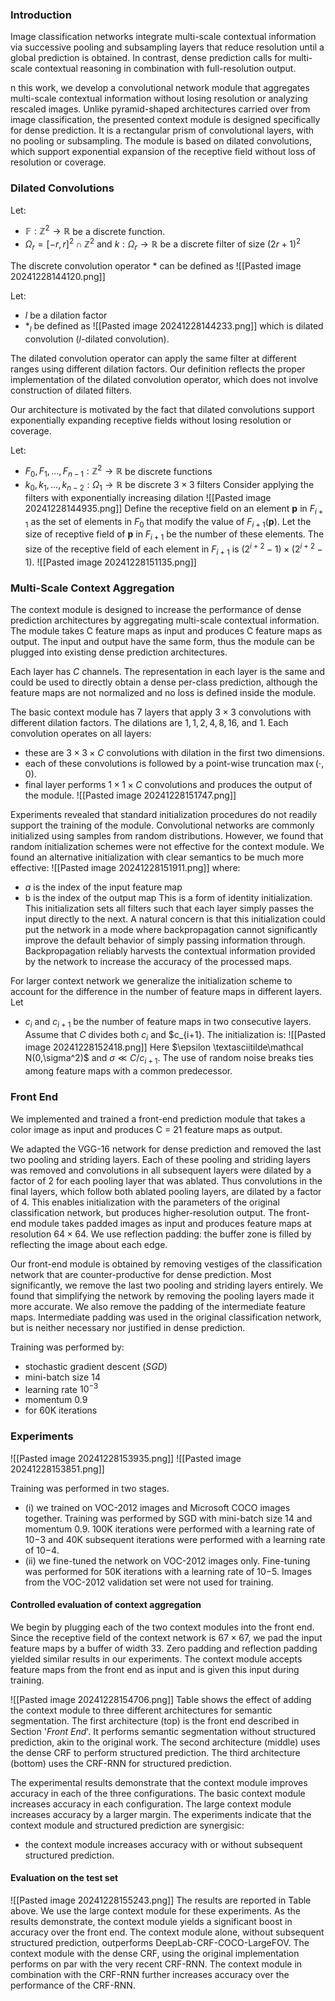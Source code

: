 ### Introduction
Image classification networks integrate multi-scale contextual information via successive pooling and subsampling layers that reduce resolution until a global prediction is obtained.
In contrast, dense prediction calls for multi-scale contextual reasoning in combination with full-resolution output. 

n this work, we develop a convolutional network module that aggregates multi-scale contextual information without losing resolution or analyzing rescaled images.
Unlike pyramid-shaped architectures carried over from image classification, the presented context module is designed specifically for dense prediction.
It is a rectangular prism of convolutional layers, with no pooling or subsampling.
The module is based on dilated convolutions, which support exponential expansion of the receptive field without loss of resolution or coverage.

### Dilated Convolutions
Let:
- $\mathbb F : \mathbb Z^2\to \mathbb R$ be a discrete function.
- $\Omega_r=[-r,r]^2\cap \mathbb Z^2$ and $k:\Omega_r\to\mathbb R$ be a discrete filter of size $(2r+1)^2$ 

The discrete convolution operator $*$ can be defined as 
![[Pasted image 20241228144120.png]]

Let:
- $l$ be a dilation factor 
- $*_l$ be defined as 
![[Pasted image 20241228144233.png]]
which is dilated convolution ($l$-dilated convolution).

The dilated convolution operator can apply the same filter at different ranges using different dilation factors.
Our definition reflects the proper implementation of the dilated convolution operator, which does not involve construction of dilated filters.

Our architecture is motivated by the fact that dilated convolutions support exponentially expanding receptive fields without losing resolution or coverage.

Let:
- $F_0, F_1,\dots,F_{n-1}:\mathbb Z^2\to\mathbb R$ be discrete functions
- $k_0,k_1,\dots,k_{n-2}: \Omega_1\to\mathbb R$ be discrete $3\times 3$ filters
Consider applying the filters with exponentially increasing dilation
![[Pasted image 20241228144935.png]]
Define the receptive field on an element $\boldsymbol p$ in $F_{i+1}$ as the set of elements in $F_0$ that modify the value of $F_{i+1}(\boldsymbol p)$. 
Let the size of receptive field of $\boldsymbol p$ in $F_{i+1}$ be the number of these elements.
The size of the receptive field of each element in $F_{i+1}$ is $(2^{i+2}-1)\times (2^{i+2}-1)$.
![[Pasted image 20241228151135.png]]

### Multi-Scale Context Aggregation
The context module is designed to increase the performance of dense prediction architectures by aggregating multi-scale contextual information.
The module takes C feature maps as input and produces C feature maps as output.
The input and output have the same form, thus the module can be plugged into existing dense prediction architectures.

Each layer has $C$ channels.
The representation in each layer is the same and could be used to directly obtain a dense per-class prediction, although the feature maps are not normalized and no loss is defined inside the module.

The basic context module has 7 layers that apply $3\times 3$ convolutions with different dilation factors.
The dilations are $1, 1, 2, 4, 8, 16,$ and $1$.
Each convolution operates on all layers: 
- these are $3\times 3\times C$ convolutions with dilation in the first two dimensions.
- each of these convolutions is followed by a point-wise truncation $\max(\cdot,0)$.
- final layer performs $1\times 1\times C$ convolutions and produces the output of the module.
![[Pasted image 20241228151747.png]]

Experiments revealed that standard initialization procedures do not readily support the training of the module.
Convolutional networks are commonly initialized using samples from random distributions.
However, we found that random initialization schemes were not effective for the context module.
We found an alternative initialization with clear semantics to be much more effective:
![[Pasted image 20241228151911.png]]
where:
- $a$ is the index of the input feature map 
- b is the index of the output map
This is a form of identity initialization.
This initialization sets all filters such that each layer simply passes the input directly to the next.
A natural concern is that this initialization could put the network in a mode where backpropagation cannot significantly improve the default behavior of simply passing information through.
Backpropagation reliably harvests the contextual information provided by the network to increase the accuracy of the processed maps.

For larger context network we generalize the initialization scheme to account for the difference in the number of feature maps in different layers.
Let
- $c_i$ and $c_{i+1}$ be the number of feature maps in two consecutive layers.
Assume that $C$ divides both $c_i$ and $c_{i+1}. The initialization is:
![[Pasted image 20241228152418.png]]
Here $\epsilon \textasciitilde\mathcal N(0,\sigma^2)$ and $\sigma \ll C/c_{i+1}$.
The use of random noise breaks ties among feature maps with a common predecessor.

### Front End
We implemented and trained a front-end prediction module that takes a color image as input and produces C = 21 feature maps as output.

We adapted the VGG-16 network for dense prediction and removed the last two pooling and striding layers.
Each of these pooling and striding layers was removed and convolutions in all subsequent layers were dilated by a factor of $2$ for each pooling layer that was ablated.
Thus convolutions in the final layers, which follow both ablated pooling layers, are dilated by a factor of $4$. 
This enables initialization with the parameters of the original classification network, but produces higher-resolution output.
The front-end module takes padded images as input and produces feature maps at resolution $64 \times 64$. 
We use reflection padding: the buffer zone is filled by reflecting the image about each edge.

Our front-end module is obtained by removing vestiges of the classification network that are counter-productive for dense prediction.
Most significantly, we remove the last two pooling and striding layers entirely.
We found that simplifying the network by removing the pooling layers made it more accurate.
We also remove the padding of the intermediate feature maps.
Intermediate padding was used in the original classification network, but is neither necessary nor justified in dense prediction.

Training was performed by:
- stochastic gradient descent ($SGD$)
- mini-batch size $14$
- learning rate $10^{−3}$
- momentum $0.9$
- for 60K iterations

### Experiments
![[Pasted image 20241228153935.png]]
![[Pasted image 20241228153851.png]]

Training was performed in two stages.
- (i) we trained on VOC-2012 images and Microsoft COCO images together. Training was performed by SGD with mini-batch size 14 and momentum 0.9. 100K iterations were performed with a learning rate of 10−3 and 40K subsequent iterations were performed with a learning rate of 10−4.
- (ii) we fine-tuned the network on VOC-2012 images only. Fine-tuning was performed for 50K iterations with a learning rate of 10−5. Images from the VOC-2012 validation set were not used for training.

#### Controlled evaluation of context aggregation
We begin by plugging each of the two context modules into the front end.
Since the receptive field of the context network is $67\times 67$, we pad the input feature maps by a buffer of width $33$.
Zero padding and reflection padding yielded similar results in our experiments. 
The context module accepts feature maps from the front end as input and is given this input during training.

![[Pasted image 20241228154706.png]]
Table shows the effect of adding the context module to three different architectures for semantic segmentation.
The first architecture (top) is the front end described in Section '*Front End*'.
It performs semantic segmentation without structured prediction, akin to the original work. 
The second architecture (middle) uses the dense CRF to perform structured prediction. 
The third architecture (bottom) uses the CRF-RNN for structured prediction.

The experimental results demonstrate that the context module improves accuracy in each of the three configurations.
The basic context module increases accuracy in each configuration.
The large context module increases accuracy by a larger margin.
The experiments indicate that the context module and structured prediction are synergisic:
- the context module increases accuracy with or without subsequent structured prediction.

#### Evaluation on the test set
![[Pasted image 20241228155243.png]]
The results are reported in Table above.
We use the large context module for these experiments.
As the results demonstrate, the context module yields a significant boost in accuracy over the front end.
The context module alone, without subsequent structured prediction, outperforms DeepLab-CRF-COCO-LargeFOV. 
The context module with the dense CRF, using the original implementation performs on par with the very recent CRF-RNN. 
The context module in combination with the CRF-RNN further increases accuracy over the performance of the CRF-RNN.
